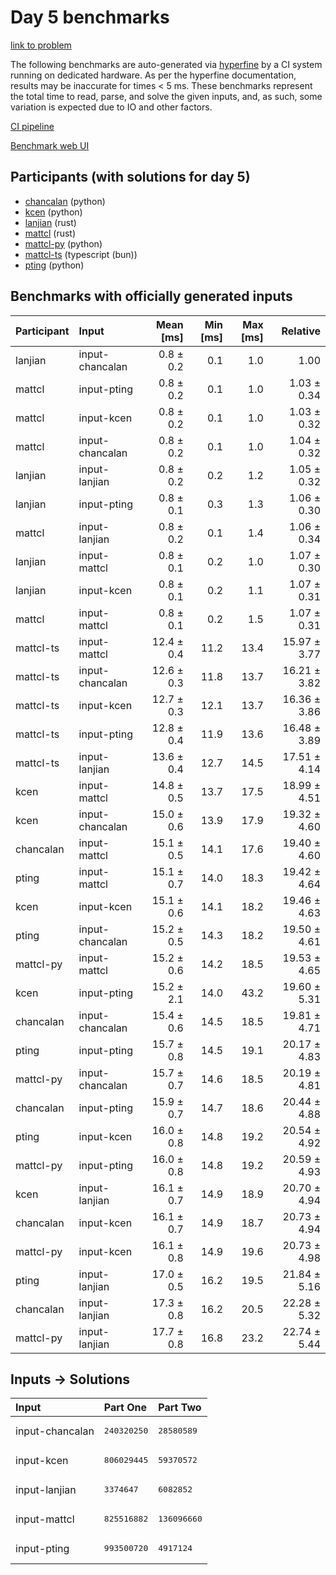 # Day 5 benchmarks

[link to problem](https://adventofcode.com/2023/day/5)

The following benchmarks are auto-generated via
[hyperfine](https://github.com/sharkdp/hyperfine) by a CI system running on
dedicated hardware. As per the hyperfine documentation, results may be
inaccurate for times < 5 ms. These benchmarks represent the total time to read,
parse, and solve the given inputs, and, as such, some variation is expected due
to IO and other factors.

[CI pipeline](http://ci.papercode.net:8080/teams/main/pipelines/aoc2023)

[Benchmark web UI](https://aoc.ancalagon.black)


## Participants (with solutions for day 5)

- [chancalan](https://github.com/chancalan/aoc2023) (python)
- [kcen](https://github.com/kcen/aoc2023) (python)
- [lanjian](https://github.com/lanjian/aoc-2023) (rust)
- [mattcl](https://github.com/mattcl/aoc2023) (rust)
- [mattcl-py](https://github.com/mattcl/aoc2023-py) (python)
- [mattcl-ts](https://github.com/mattcl/aoc2023-js) (typescript (bun))
- [pting](https://github.com/pting/aoc2023) (python)


## Benchmarks with officially generated inputs

| Participant | Input | Mean [ms] | Min [ms] | Max [ms] | Relative |
|:---|:---|---:|---:|---:|---:|
| lanjian | input-chancalan | 0.8 ± 0.2 | 0.1 | 1.0 | 1.00 |
| mattcl | input-pting | 0.8 ± 0.2 | 0.1 | 1.0 | 1.03 ± 0.34 |
| mattcl | input-kcen | 0.8 ± 0.2 | 0.1 | 1.0 | 1.03 ± 0.32 |
| mattcl | input-chancalan | 0.8 ± 0.2 | 0.1 | 1.0 | 1.04 ± 0.32 |
| lanjian | input-lanjian | 0.8 ± 0.2 | 0.2 | 1.2 | 1.05 ± 0.32 |
| lanjian | input-pting | 0.8 ± 0.1 | 0.3 | 1.3 | 1.06 ± 0.30 |
| mattcl | input-lanjian | 0.8 ± 0.2 | 0.1 | 1.4 | 1.06 ± 0.34 |
| lanjian | input-mattcl | 0.8 ± 0.1 | 0.2 | 1.0 | 1.07 ± 0.30 |
| lanjian | input-kcen | 0.8 ± 0.1 | 0.2 | 1.1 | 1.07 ± 0.31 |
| mattcl | input-mattcl | 0.8 ± 0.1 | 0.2 | 1.5 | 1.07 ± 0.31 |
| mattcl-ts | input-mattcl | 12.4 ± 0.4 | 11.2 | 13.4 | 15.97 ± 3.77 |
| mattcl-ts | input-chancalan | 12.6 ± 0.3 | 11.8 | 13.7 | 16.21 ± 3.82 |
| mattcl-ts | input-kcen | 12.7 ± 0.3 | 12.1 | 13.7 | 16.36 ± 3.86 |
| mattcl-ts | input-pting | 12.8 ± 0.4 | 11.9 | 13.6 | 16.48 ± 3.89 |
| mattcl-ts | input-lanjian | 13.6 ± 0.4 | 12.7 | 14.5 | 17.51 ± 4.14 |
| kcen | input-mattcl | 14.8 ± 0.5 | 13.7 | 17.5 | 18.99 ± 4.51 |
| kcen | input-chancalan | 15.0 ± 0.6 | 13.9 | 17.9 | 19.32 ± 4.60 |
| chancalan | input-mattcl | 15.1 ± 0.5 | 14.1 | 17.6 | 19.40 ± 4.60 |
| pting | input-mattcl | 15.1 ± 0.7 | 14.0 | 18.3 | 19.42 ± 4.64 |
| kcen | input-kcen | 15.1 ± 0.6 | 14.1 | 18.2 | 19.46 ± 4.63 |
| pting | input-chancalan | 15.2 ± 0.5 | 14.3 | 18.2 | 19.50 ± 4.61 |
| mattcl-py | input-mattcl | 15.2 ± 0.6 | 14.2 | 18.5 | 19.53 ± 4.65 |
| kcen | input-pting | 15.2 ± 2.1 | 14.0 | 43.2 | 19.60 ± 5.31 |
| chancalan | input-chancalan | 15.4 ± 0.6 | 14.5 | 18.5 | 19.81 ± 4.71 |
| pting | input-pting | 15.7 ± 0.8 | 14.5 | 19.1 | 20.17 ± 4.83 |
| mattcl-py | input-chancalan | 15.7 ± 0.7 | 14.6 | 18.5 | 20.19 ± 4.81 |
| chancalan | input-pting | 15.9 ± 0.7 | 14.7 | 18.6 | 20.44 ± 4.88 |
| pting | input-kcen | 16.0 ± 0.8 | 14.8 | 19.2 | 20.54 ± 4.92 |
| mattcl-py | input-pting | 16.0 ± 0.8 | 14.8 | 19.2 | 20.59 ± 4.93 |
| kcen | input-lanjian | 16.1 ± 0.7 | 14.9 | 18.9 | 20.70 ± 4.94 |
| chancalan | input-kcen | 16.1 ± 0.7 | 14.9 | 18.7 | 20.73 ± 4.94 |
| mattcl-py | input-kcen | 16.1 ± 0.8 | 14.9 | 19.6 | 20.73 ± 4.98 |
| pting | input-lanjian | 17.0 ± 0.5 | 16.2 | 19.5 | 21.84 ± 5.16 |
| chancalan | input-lanjian | 17.3 ± 0.8 | 16.2 | 20.5 | 22.28 ± 5.32 |
| mattcl-py | input-lanjian | 17.7 ± 0.8 | 16.8 | 23.2 | 22.74 ± 5.44 |


## Inputs -> Solutions

| Input | Part One | Part Two |
|:---|:---|:---|
|input-chancalan|<pre>240320250</pre>|<pre>28580589</pre>|
|input-kcen|<pre>806029445</pre>|<pre>59370572</pre>|
|input-lanjian|<pre>3374647</pre>|<pre>6082852</pre>|
|input-mattcl|<pre>825516882</pre>|<pre>136096660</pre>|
|input-pting|<pre>993500720</pre>|<pre>4917124</pre>|